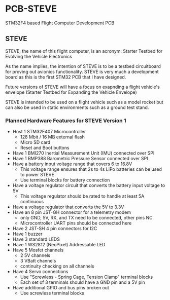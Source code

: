 # PCB-STEVE
STM32F4 based Flight Computer Development PCB

## STEVE
STEVE, the name of this flight computer, is an acronym:
Starter Testbed for Evolving the Vehicle Electronics

As the name implies, the intention of STEVE is to be a testbed circuitboard for proving out avionics functionality.
STEVE is very much a development board as this is the first STM32 PCB that I have designed.

Future versions of STEVE will have a focus on exapnding a flight vehicle's envelope 
(Starter Testbed for Expanding the Vehicle Envelope)

STEVE is intended to be used on a flight vehicle such as a model rocket but can also be used in static environments such as a ground test stand.

### Planned Hardware Features for STEVE Version 1
- Host 1 STM32F407 Microcontroller
    - 128 Mbit / 16 MB external flash
    - Micro SD card
    - Reset and Boot buttons
- Have 1 BMI270 Inertial Measurement Unit (IMU) connected over SPI
- Have 1 BMP388 Barometric Pressure Sensor connected over SPI
- Have a battery input voltage range that covers 6 to 16.8V
    - This voltage range ensures that 2s to 4s LiPo batteries can be used to power STEVE
    - Use terminal blocks for battery connection
- Have a voltage regulator circuit that converts the battery input voltage to 5V
    - This voltage regulator should be rated to handle at least 5A continuous
- Have a voltage regulator that converts the 5V to 3.3V
- Have an 8 pin JST-GH connector for a telemetry modem
    - only GND, 5V, RX, and TX need to be connected, other pins NC
    - Microcontroller UART pins should be connected here
- Have 2 JST-SH 4 pin connectors for I2C
- Have 1 buzzer
- Have 3 standard LEDS
- Have 1 WS2812 (NeoPixel) Addressable LED
- Have 5 Mosfet channels
    - 2 5V channels
    - 3 VBatt channels
    - continuity checking on all channels
- Have 4 Servo connections
    - Use "Screwless - Spring Cage, Tension Clamp" terminal blocks
    - Each set of 3 terminals should have a GND pin and a 5V pin
- Have additional GPIO and bus pins broken out
    - Use screwless terminal blocks
